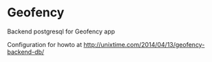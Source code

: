 Geofency
========

Backend postgresql for Geofency app

Configuration for howto at http://unixtime.com/2014/04/13/geofency-backend-db/
